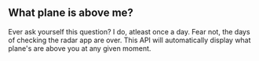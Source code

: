 ## What plane is above me?
Ever ask yourself this question? I do, atleast once a day. Fear not, the days of checking the radar app are over. This API will automatically display what plane's are above you at any given moment.
